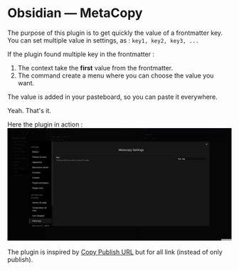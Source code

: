 # Obsidian — MetaCopy

The purpose of this plugin is to get quickly the value of a frontmatter key. You can set multiple value in settings, as : `key1, key2, key3, ...`

If the plugin found multiple key in the frontmatter : 
1. The context take the **first** value from the frontmatter. 
2. The command create a menu where you can choose the value you want. 

The value is added in your pasteboard, so you can paste it everywhere. 

Yeah. That's it.

Here the plugin in action : 
![presentation.gif](presentation.gif)

The plugin is inspired by [Copy Publish URL](https://github.com/kometenstaub/copy-publish-url) but for all link (instead of only publish).
